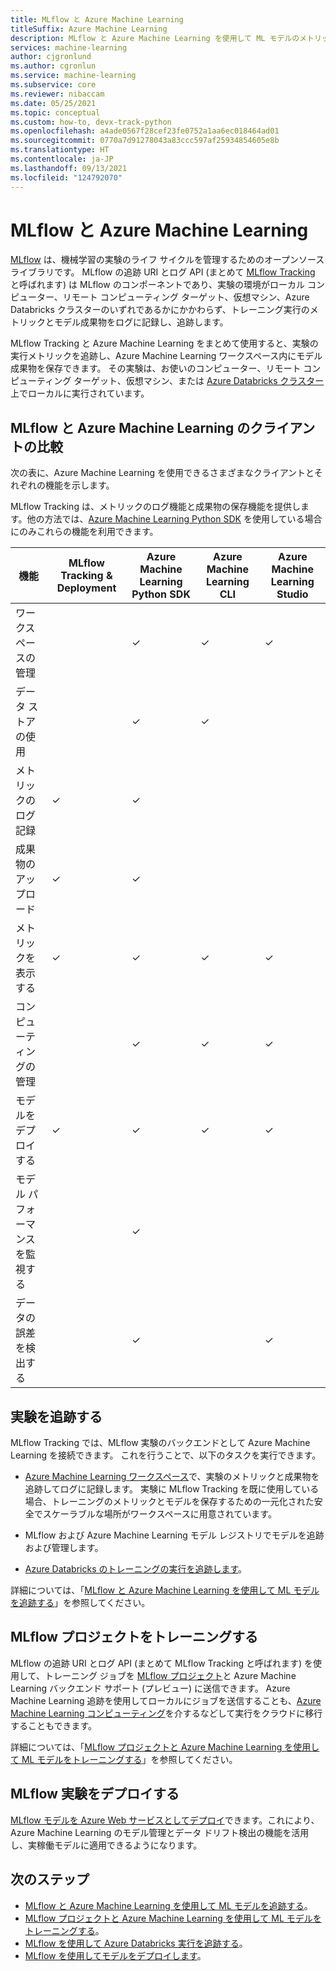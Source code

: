 ```yaml
---
title: MLflow と Azure Machine Learning
titleSuffix: Azure Machine Learning
description: MLflow と Azure Machine Learning を使用して ML モデルのメトリックと成果物をログに記録し、ML モデルを Web サービスとしてデプロイすることについて説明します。
services: machine-learning
author: cjgronlund
ms.author: cgronlun
ms.service: machine-learning
ms.subservice: core
ms.reviewer: nibaccam
ms.date: 05/25/2021
ms.topic: conceptual
ms.custom: how-to, devx-track-python
ms.openlocfilehash: a4ade0567f28cef23fe0752a1aa6ec018464ad01
ms.sourcegitcommit: 0770a7d91278043a83ccc597af25934854605e8b
ms.translationtype: HT
ms.contentlocale: ja-JP
ms.lasthandoff: 09/13/2021
ms.locfileid: "124792070"
---
```

# <a name="mlflow-and-azure-machine-learning"></a>MLflow と Azure Machine Learning

[MLflow](https://www.mlflow.org) は、機械学習の実験のライフ サイクルを管理するためのオープンソース ライブラリです。  MLflow の追跡 URI とログ API (まとめて [MLflow Tracking](https://mlflow.org/docs/latest/quickstart.html#using-the-tracking-api) と呼ばれます) は MLflow のコンポーネントであり、実験の環境がローカル コンピューター、リモート コンピューティング ターゲット、仮想マシン、Azure Databricks クラスターのいずれであるかにかかわらず、トレーニング実行のメトリックとモデル成果物をログに記録し、追跡します。 

MLflow Tracking と Azure Machine Learning をまとめて使用すると、実験の実行メトリックを追跡し、Azure Machine Learning ワークスペース内にモデル成果物を保存できます。 その実験は、お使いのコンピューター、リモート コンピューティング ターゲット、仮想マシン、または [Azure Databricks クラスター](how-to-use-mlflow-azure-databricks.md)上でローカルに実行されています。 

## <a name="compare-mlflow-and-azure-machine-learning-clients"></a>MLflow と Azure Machine Learning のクライアントの比較

 次の表に、Azure Machine Learning を使用できるさまざまなクライアントとそれぞれの機能を示します。

 MLflow Tracking は、メトリックのログ機能と成果物の保存機能を提供します。他の方法では、[Azure Machine Learning Python SDK](/python/api/overview/azure/ml/intro) を使用している場合にのみこれらの機能を利用できます。

| 機能 | MLflow Tracking & Deployment | Azure Machine Learning Python SDK |  Azure Machine Learning CLI | Azure Machine Learning Studio|
|---|---|---|---|---|
| ワークスペースの管理 |   | ✓ | ✓ | ✓ |
| データ ストアの使用  |   | ✓ | ✓ | |
| メトリックのログ記録      | ✓ | ✓ |   | |
| 成果物のアップロード | ✓ | ✓ |   | |
| メトリックを表示する     | ✓ | ✓ | ✓ | ✓ |
| コンピューティングの管理   |   | ✓ | ✓ | ✓ |
| モデルをデプロイする    | ✓ | ✓ | ✓ | ✓ |
|モデル パフォーマンスを監視する||✓|  |   |
| データの誤差を検出する |   | ✓ |   | ✓ |


## <a name="track-experiments"></a>実験を追跡する

MLflow Tracking では、MLflow 実験のバックエンドとして Azure Machine Learning を接続できます。 これを行うことで、以下のタスクを実行できます。

+ [Azure Machine Learning ワークスペース](./concept-azure-machine-learning-architecture.md#workspace)で、実験のメトリックと成果物を追跡してログに記録します。 実験に MLflow Tracking を既に使用している場合、トレーニングのメトリックとモデルを保存するための一元化された安全でスケーラブルな場所がワークスペースに用意されています。 

+ MLflow および Azure Machine Learning モデル レジストリでモデルを追跡および管理します。

+ [Azure Databricks のトレーニングの実行を追跡します](how-to-use-mlflow-azure-databricks.md)。

詳細については、「[MLflow と Azure Machine Learning を使用して ML モデルを追跡する](how-to-use-mlflow.md)」を参照してください。 

## <a name="train-mlflow-projects"></a>MLflow プロジェクトをトレーニングする

MLflow の追跡 URI とログ API (まとめて MLflow Tracking と呼ばれます) を使用して、トレーニング ジョブを [MLflow プロジェクト](https://www.mlflow.org/docs/latest/projects.html)と Azure Machine Learning バックエンド サポート (プレビュー) に送信できます。 Azure Machine Learning 追跡を使用してローカルにジョブを送信することも、[Azure Machine Learning コンピューティング](./how-to-create-attach-compute-cluster.md)を介するなどして実行をクラウドに移行することもできます。

詳細については、「[MLflow プロジェクトと Azure Machine Learning を使用して ML モデルをトレーニングする](how-to-train-mlflow-projects.md)」を参照してください。


## <a name="deploy-mlflow-experiments"></a>MLflow 実験をデプロイする

[MLflow モデルを Azure Web サービスとしてデプロイ](how-to-deploy-mlflow-models.md)できます。これにより、Azure Machine Learning のモデル管理とデータ ドリフト検出の機能を活用し、実稼働モデルに適用できるようになります。

## <a name="next-steps"></a>次のステップ
* [MLflow と Azure Machine Learning を使用して ML モデルを追跡する](how-to-use-mlflow.md)。 
* [MLflow プロジェクトと Azure Machine Learning を使用して ML モデルをトレーニングする](how-to-train-mlflow-projects.md)。
* [MLflow を使用して Azure Databricks 実行を追跡する](how-to-use-mlflow-azure-databricks.md)。
* [MLflow を使用してモデルをデプロイします](how-to-deploy-mlflow-models.md)。


